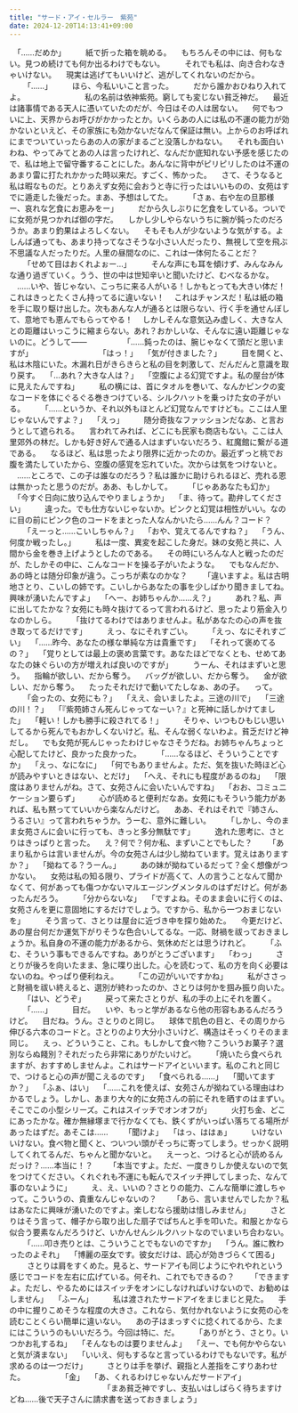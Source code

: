```yaml
---
title: "サード・アイ・セルラー　紫苑"
date: 2024-12-20T14:13:41+09:00
---
```

　「……だめか」
　
　紙で折った箱を眺める。
　もちろんその中には、何もない。見つめ続けても何か出るわけでもない。
　
　それでも私は、向き合わなきゃいけない。
　現実は逃げてもいいけど、逃がしてくれないのだから。
　
　「……」
　
　ほら、今私いいこと言った。
　
　だから誰かおひねり入れてよ。
　
　
　
　
　
　私の名前は依神紫苑。窮しても変じない貧乏神だ。
　最近は諸事情である天人に憑いていたのだが、今日はその人は居ない。
　何でもついに上、天界からお呼びがかかったとか。いくらあの人には私の不運の能力が効かないといえど、その家族にも効かないだなんて保証は無い。上からのお呼ばれにまでついていったらあの人の家がまるごと没落しかねない。
　それも面白いわね、やってみてとあの人は言ったけれど、なんだか底知れない予感を感じたので、私は地上で留守番することにした。あんなに背中がピリピリしたのは不運のあまり雷に打たれかかった時以来だ。すごく、怖かった。
　さて、そうなると私は暇なものだ。とりあえず女苑に会おうと寺に行ったはいいものの、女苑はすでに遁走した後だった。まあ、予想はしてた。
　
　「さぁ、右や左の旦那様ー、哀れな乞食にお恵みをー」
　
　だから久しぶりに乞食をしている。ついでに女苑が見つかれば御の字だ。
　しかし少しやらないうちに腕が鈍ったのだろうか。あまり釣果はよろしくない。
　そもそも人が少ないような気がする。よしんば通っても、あまり持ってなさそうな小さい人だったり、無視して空を飛ぶ不思議な人だったりだ。人里の昼間なのに、これは一体何たることだ？
　
　「せめて目はおくれよぉー…」
　
　そんな声にも耳を傾けず、みんなみんな通り過ぎていく。うう、世の中は世知辛いと聞いたけど、むべなるかな。
　……いや、皆じゃない、こっちに来る人がいる！しかもとっても大きい体だ！これはきっとたくさん持ってるに違いない！
　これはチャンスだ！私は紙の箱を手に取り駆け出した。次もあんな人が通るとは限らない、行く手を通せんぼして、意地でも恵んでもらってやる！
　しかしそんな意気込み虚しく、大きな人との距離はいっこうに縮まらない。あれ？おかしいな、そんなに遠い距離じゃないのに。どうして――
　
　
　
　「……鈍ったのは、腕じゃなくて頭だと思いますが」
　
　
　
　
　
　
　「はっ！」
　「気が付きました？」
　
　目を開くと、私は木陰にいた。木漏れ日がきらきらと私の目を刺激して、だんだんと意識を取り戻す。
　「…あれ？大きな人は？」
　「空腹による幻覚ですよ。私の屋台が体に見えたんですね」
　
　私の横には、首にタオルを巻いて、なんかピンクの変なコードを体にぐるぐる巻きつけている、シルクハットを乗っけた女の子がいる。
　
　「……というか、それ以外もほとんど幻覚なんですけども。ここは人里じゃないんですよ？」
　「えっ」
　
　随分奇抜なファッションだなあ、と言おうとして遮られる。
　言われてみれば、どこにも民家も商店もない。ここは人里郊外の林だ。しかも好き好んで通る人はまずいないだろう、紅魔館に繋がる道である。
　なるほど、私は思ったより限界に近かったのか。最近ずっと桃でお腹を満たしていたから、空腹の感覚を忘れていた。次からは気をつけないと。
　……ところで、この子は誰なのだろう？私は誰かに助けられるほど、売れる恩は無かったと思うのだが。ああ、もしかして。
　
　「じゃああなたも幻か」
　「今すぐ日向に放り込んでやりましょうか」
　「ま、待って。勘弁してください」
　
　違った。でも仕方ないじゃないか。ピンクと幻覚は相性がいい。なのに目の前にピンク色のコードをまとった人なんかいたら……んん？コード？
　
　「えーっと……こいしちゃん？」
　「おや、覚えてるんですね？」
　「うん、何度か戦ったし。」
　
　私は一度、異変を起こした身だ。妹の女苑と共に、人間から金を巻き上げようとしたのである。
　その時にいろんな人と戦ったのだが、たしかその中に、こんなコードを操る子がいたような。
　でもなんだか、あの時とは随分印象が違う。こっちが素なのかな？
　
　「違いますよ。私は古明地さとり、こいしの姉です。こいしからあなたの事を少しばかり聞きましてね。興味が湧いたんですよ」
　「へー、お姉ちゃんか……え？」
　
　あれ？私、声に出してたかな？女苑にも時々抜けてるって言われるけど、思ったより筋金入りなのかしら。
　
　「抜けてるわけではありませんよ。私があなたの心の声を抜き取ってるだけです」
　
　えっ、なにそれすごい。
　
　「えっ、なにそれすごい」
　「……昨今、あなたの様な単純な方は貴重です」
　「それって褒めてるの？」
　「覚りとしては最上の褒め言葉です。あなたほどでなくとも、せめてあなたの妹ぐらいの方が増えれば良いのですが」
　
　うーん、それはまずいと思う。
　指輪が欲しい、だから奪う。
　バッグが欲しい、だから奪う。
　金が欲しい、だから奪う。
　たったそれだけで動いてたしなぁ、あの子。
　って。
　
　「会ったの、女苑にも？」
　「ええ、会いましたよ。三途の川で」
　「三途の川！？」
　「『紫苑姉さん死んじゃってなーい？』と死神に話しかけてました」
　「軽い！しかも勝手に殺されてる！」
　
　そりゃ、いつもひもじい思いしてるから死んでもおかしくないけど。私、そんな弱くないわよ。貧乏だけど神だし。
　でも女苑が死んじゃったわけじゃなさそうだね。お姉ちゃんちょっと心配してたけど、良かった良かった。
　
　「……なるほど、そういうことですか」
　「えっ、なになに」
　「何でもありませんよ。ただ、気を抜いた時ほど心が読みやすいときはない、とだけ」
　「へえ、それにも程度があるのね」
　「限度はありませんがね。さて、女苑さんに会いたいんですね」
　「おお、コミュニケーション要らず」
　
　心が読めると便利だなあ。女苑にもそういう能力があれば、私も黙ってていいから楽なんだけど。
　ああ、それはそれで『姉さん、うるさい』って言われちゃうか。うーむ、意外に難しい。
　
　「しかし、今のまま女苑さんに会いに行っても、きっと多分無駄です」
　
　逸れた思考に、さとりはきっぱりと言った。
　え？何で？何か私、まずいことでもした？
　
　「あまり私からは言いませんが。今の女苑さんは少し拗ねています。覚えはありますか？」
　「拗ねてる？うーん。」
　
　あの妹が拗ねているだって？全く想像がつかない。
　女苑は私の知る限り、プライドが高くて、人の言うことなんて聞かなくて、何があっても傷つかないマルエージングメンタルのはずだけど。何があったんだろう。
　
　「分からないな」
　「ですよね。そのまま会いに行くのは、女苑さんを更に意固地にするだけでしょう。ですから、私から一つおまじないを」
　
　そう言って、さとりは屋台に近づき中を探り始めた。
　今更だけど、あの屋台何だか運気下がりそうな色合いしてるな。一応、財禍を祓っておきましょうか。私自身の不運の能力があるから、気休めだとは思うけれど。
　
　「ふむ、そういう事もできるんですね。ありがとうございます」
　「わっ」
　
　さとりが後ろを向いたまま、急に喋り出した。心を読むって、私の方を向く必要はないのね。やっぱり便利ねえ。
　
　「この辺がいいですかね」
　
　私がささっと財禍を祓い終えると、選別が終わったのか、さとりは何かを掴み振り向いた。
　
　「はい、どうぞ」
　
　戻って来たさとりが、私の手の上にそれを置く。
　
　「……」
　
　目だ。
　いや、もっと学があるなら他の形容もあるんだろうけど。
　目だね。うん。さとりのと同じ。
　球体で肌色の目と、その周りから伸びる六本のコードと。さとりのより大分小さいけど、構造はそっくりそのまま同じ。
　えっ、どういうこと、これ。もしかして食べ物？こういうお菓子？選別ならぬ餞別？それだったら非常にありがたいけど。
　
　「焼いたら食べられますが、おすすめしませんよ。これはサードアイといいます。私のこれと同じで、つけると心の声が聞こえるのです」
　「食べられる……」
　「聞いてますか？」
　「ふぁ、はい」
　「……これを使えば、女苑さんが拗ねている理由はわかるでしょう。しかし、あまり大々的に女苑さんの前にそれを晒すのはまずい。そこでこの小型シリーズ。これはスイッチでオンオフが」
　
　火打ち金、どこにあったかな。確か無縁塚まで行かなくても、鉄くずがいっぱい落ちてる場所があったはずだ。あそこは……
　
　「聞けよ」
　「はっ、ははぁ」
　
　いけないいけない。食べ物と聞くと、ついつい頭がそっちに寄ってしまう。せっかく説明してくれてるんだ、ちゃんと聞かないと。
　えーっと、つけると心が読めるんだっけ？……本当に！？
　
　「本当ですよ。ただ、一度きりしか使えないので気をつけてください。くれぐれも不運にも転んでスイッチ押してしまった、なんて事のないように」
　
　え、え、いいの？さとりの能力、こんな簡単に渡しちゃって。こういうの、貴重なんじゃないの？
　
　「あら、言いませんでしたか？私はあなたに興味が湧いたのですよ。楽しむなら援助は惜しみません」
　
　さとりはそう言って、帽子から取り出した扇子でぱちんと手を叩いた。和服とかなら似合う要素なんだろうけど、いかんせんシルクハットなのでいまいち合わない。
　
　「……叩き売りとは、こういうことでもないのですか」
　「うん。誰に教わったのよそれ」
　「博麗の巫女です。彼女だけは、読心が効きづらくて困る」
　
　さとりは肩をすくめた。見ると、サードアイも同じようにやれやれという感じでコードを左右に広げている。何それ、これでもできるの？
　
　「できますよ。ただし、やるためにはスイッチをオンにしなければいけないので、お勧めはしません」
　「ふーん」
　
　私は渡されたサードアイをまじまじと見た。
　手の中に握りこめそうな程度の大きさ。これなら、気付かれないように女苑の心を読むことくらい簡単に違いない。
　あの子はまっすぐに捻くれてるから、たまにはこういうのもいいだろう。今回は特に、だ。
　
　「ありがとう、さとり。いつかお礼するね」
　「そんなものは要りませんよ」
　「えー、でも何かやらないと気が済まない」
　「いいえ、何もするなと言っているわけでもないです。私が求めるのは一つだけ」
　
　さとりは手を挙げ、親指と人差指をこすりあわせた。
　
　
　
　「金」
　「あ、くれるわけじゃないんだサードアイ」
　
　
　
　
　
　
　
　
　
　「まあ貧乏神ですし、支払いはしばらく待ちますけどね……後で天子さんに請求書を送っておきましょう」
